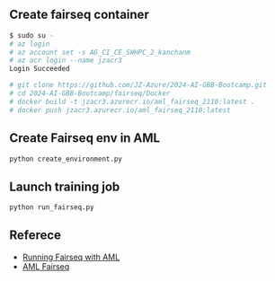 ## Create fairseq container
```bash
$ sudo su -
# az login
# az account set -s AG_CI_CE_SWHPC_2_kanchanm
# az acr login --name jzacr3
Login Succeeded
```
```bash
# git clone https://github.com/JZ-Azure/2024-AI-GBB-Bootcamp.git
# cd 2024-AI-GBB-Bootcamp/fairseq/Docker
# docker build -t jzacr3.azurecr.io/aml_fairseq_2110:latest .
# docker push jzacr3.azurecr.io/aml_fairseq_2110:latest
```

## Create Fairseq env in AML
```bash
python create_environment.py
```

## Launch training job
```bash
python run_fairseq.py
```

## Referece
- [Running Fairseq with AML](https://github.com/JZ-Azure/fairseq_with_AML_public)
- [AML Fairseq](https://github.com/Azure/azurehpc/tree/master/experimental/fairseq_moe_docker_slurm)

